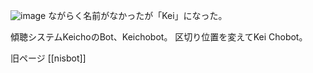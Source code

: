 
![image](https://gyazo.com/4cd6d3bfb0ca4eb929a49ed2da699e9a/thumb/1000)
ながらく名前がなかったが「Kei」になった。

傾聴システムKeichoのBot、Keichobot。
区切り位置を変えてKei Chobot。

旧ページ [[nisbot]]
